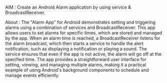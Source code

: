 AIM : Create an Android Alarm application by using service & BroadcastReceiver.

About : 
The "Alarm App" for Android demonstrates setting and triggering alarms using a combination of services and BroadcastReceiver. 
This app allows users to set alarms for specific times, which are stored and managed by the app. When an alarm time is reached, a BroadcastReceiver listens for the alarm broadcast, 
which then starts a service to handle the alert notification, such as displaying a notification or playing a sound. The service ensures that even if the app is not active, 
the alarm will go off at the specified time. The app provides a straightforward user interface for setting, viewing, and managing multiple alarms, 
making it a practical example of using Android's background components to schedule and manage events efficiently.

